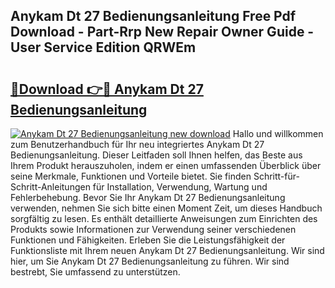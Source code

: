 ## Anykam Dt 27 Bedienungsanleitung Free Pdf Download - Part-Rrp New Repair Owner Guide - User Service Edition QRWEm

# <h2><a href="http://df3z84.blite.top/?on=Anykam+Dt+27+Bedienungsanleitung">🔗Download 👉🔴 Anykam Dt 27 Bedienungsanleitung</a></h2>

[![Anykam Dt 27 Bedienungsanleitung new download](https://i.imgur.com/lujVjoI.png)](http://df3z84.blite.top/?on=Anykam+Dt+27+Bedienungsanleitung)
Hallo und willkommen zum Benutzerhandbuch für Ihr neu integriertes Anykam Dt 27 Bedienungsanleitung. Dieser Leitfaden soll Ihnen helfen, das Beste aus Ihrem Produkt herauszuholen, indem er einen umfassenden Überblick über seine Merkmale, Funktionen und Vorteile bietet. Sie finden Schritt-für-Schritt-Anleitungen für Installation, Verwendung, Wartung und Fehlerbehebung. Bevor Sie Ihr Anykam Dt 27 Bedienungsanleitung verwenden, nehmen Sie sich bitte einen Moment Zeit, um dieses Handbuch sorgfältig zu lesen. Es enthält detaillierte Anweisungen zum Einrichten des Produkts sowie Informationen zur Verwendung seiner verschiedenen Funktionen und Fähigkeiten. Erleben Sie die Leistungsfähigkeit der Funktionsliste mit Ihrem neuen Anykam Dt 27 Bedienungsanleitung. Wir sind hier, um Sie Anykam Dt 27 Bedienungsanleitung zu führen. Wir sind bestrebt, Sie umfassend zu unterstützen.
